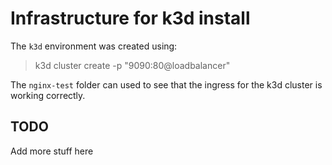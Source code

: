 # Infrastructure for k3d install

The `k3d` environment was created using:

> k3d cluster create -p "9090:80@loadbalancer"

The `nginx-test` folder can used to see that the ingress for the k3d cluster is working correctly.


## TODO

Add more stuff here